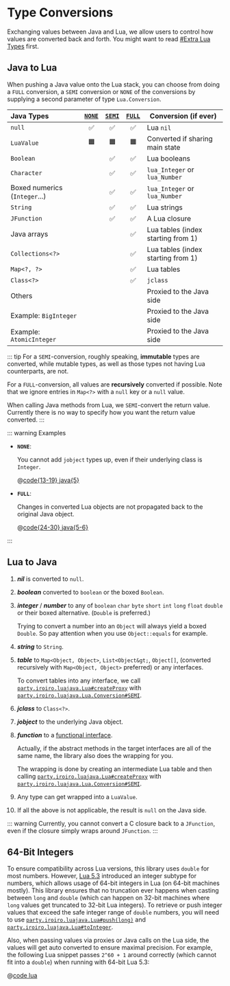 # Type Conversions

Exchanging values between Java and Lua, we allow users to control how values are converted back and forth. You might want to read [#Extra Lua Types](./api.md#extra-lua-types) first.

## Java to Lua

When pushing a Java value onto the Lua stack, you can choose from doing a `FULL` conversion, a `SEMI` conversion  or `NONE` of the conversions by supplying a second parameter of type `Lua.Conversion`.

| Java Types                    | [`NONE`](#lua-conversion-none) | [`SEMI`](#lua-conversion-semi) | [`FULL`](#lua-conversion-full) | Conversion (if ever)               |
|:------------------------------|:------------------------------:|:------------------------------:|:------------------------------:|------------------------------------|
| `null`                        | :white_check_mark:             | :white_check_mark:             | :white_check_mark:             | Lua `nil`                          |
| `LuaValue`                    | :orange_square:                | :orange_square:                | :orange_square:                | Converted if sharing main state    |
| `Boolean`                     |                                | :white_check_mark:             | :white_check_mark:             | Lua booleans                       |
| `Character`                   |                                | :white_check_mark:             | :white_check_mark:             | `lua_Integer` or `lua_Number`      |
| Boxed numerics (`Integer`...) |                                | :white_check_mark:             | :white_check_mark:             | `lua_Integer` or `lua_Number`      |
| `String`                      |                                | :white_check_mark:             | :white_check_mark:             | Lua strings                        |
| `JFunction`                   |                                | :white_check_mark:             | :white_check_mark:             | A Lua closure                      |
| Java arrays                   |                                |                                | :white_check_mark:             | Lua tables (index starting from 1) |
| `Collections<?>`              |                                |                                | :white_check_mark:             | Lua tables (index starting from 1) |
| `Map<?, ?>`                   |                                |                                | :white_check_mark:             | Lua tables                         |
| `Class<?>`                    |                                |                                | :white_check_mark:             | `jclass`                           |
| Others                        |                                |                                |                                | Proxied to the Java side           |
| Example: `BigInteger`         |                                |                                |                                | Proxied to the Java side           |
| Example: `AtomicInteger`      |                                |                                |                                | Proxied to the Java side           |

::: tip
For a `SEMI`-conversion, roughly speaking, **immutable** types are converted, while mutable types, as well as those types not having Lua counterparts, are not.

For a `FULL`-conversion, all values are **recursively** converted if possible. Note that we ignore entries in `Map<?>` with a `null` key or a `null` value.

When calling Java methods from Lua, we `SEMI`-convert the return value. Currently there is no way to specify how you want the return value converted.
:::

::: warning Examples
- **`NONE`**:

  You cannot add `jobject` types up, even if their underlying class is `Integer`.

  <!-- @code:noAutoUnboxingTest -->
  @[code{13-19} java{5}](../example/src/test/java/party/iroiro/luajava/docs/ConversionExampleTest.java)

- **`FULL`**:

  Changes in converted Lua objects are not propagated back to the original Java object.

  <!-- @code:fullConversionTest -->
  @[code{24-30} java{5-6}](../example/src/test/java/party/iroiro/luajava/docs/ConversionExampleTest.java)

:::

## Lua to Java

1. ***nil*** is converted to `null`.
2. ***boolean*** converted to `boolean` or the boxed `Boolean`.
3. ***integer*** / ***number*** to any of `boolean` `char` `byte` `short` `int` `long` `float` `double` or their boxed alternative. (`Double` is preferred.)

   Trying to convert a number into an `Object` will always yield a boxed `Double`.
   So pay attention when you use `Object::equals` for example.

4. ***string*** to `String`.
5. ***table*** to `Map<Object, Object>`, `List<Object&gt;`, `Object[]`, (converted recursively with `Map<Object, Object>` preferred) or any interfaces.

   To convert tables into any interface,
   we call [`party.iroiro.luajava.Lua#createProxy`](./javadoc/party/iroiro/luajava/Lua.html#createProxy(java.lang.Class%5B%5D,party.iroiro.luajava.Lua.Conversion))
   with [`party.iroiro.luajava.Lua.Conversion#SEMI`](./javadoc/party/iroiro/luajava/Lua.Conversion.html#SEMI).

6. ***jclass*** to `Class<?>`.
7. ***jobject*** to the underlying Java object.
8. ***function*** to a [functional interface](https://docs.oracle.com/javase/specs/jls/se8/html/jls-9.html#jls-9.8).

   Actually, if the abstract methods in the target interfaces are all of the same name, the library also does the wrapping for you.

   The wrapping is done by creating an intermediate Lua table and then calling
   [`party.iroiro.luajava.Lua#createProxy`](./javadoc/party/iroiro/luajava/Lua.html#createProxy(java.lang.Class%5B%5D,party.iroiro.luajava.Lua.Conversion))
   with [`party.iroiro.luajava.Lua.Conversion#SEMI`](./javadoc/party/iroiro/luajava/Lua.Conversion.html#SEMI).

9. Any type can get wrapped into a `LuaValue`.
10. If all the above is not applicable, the result is `null` on the Java side.

::: warning
Currently, you cannot convert a C closure back to a `JFunction`, even if the closure simply wraps around `JFunction`.
:::

## 64-Bit Integers

To ensure compatibility across Lua versions, this library uses `double` for most numbers.
However, [Lua 5.3](https://www.lua.org/manual/5.3/manual.html#8.1) introduced an integer subtype
for numbers, which allows usage of 64-bit integers in Lua (on 64-bit machines mostly).
This library ensures that no truncation ever happens when casting between `long` and `double`
(which can happen on 32-bit machines where `long` values get truncated to 32-bit Lua integers).
To retrieve or push integer values that exceed the safe integer range of `double` numbers,
you will need to use
[`party.iroiro.luajava.Lua#push(long)`](./javadoc/party/iroiro/luajava/Lua.html#push(long))
and
[`party.iroiro.luajava.Lua#toInteger`](./javadoc/party/iroiro/luajava/Lua.html#toInteger(int)).

Also, when passing values via proxies or Java calls on the Lua side,
the values will get auto converted to ensure maximal precision.
For example, the following Lua snippet passes `2^60 + 1` around correctly
(which cannot fit into a `double`) when running with 64-bit Lua 5.3:

@[code lua](../example/src/test/resources/docs/conversions64BitExample.lua)
